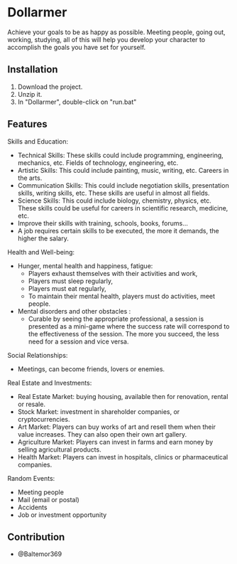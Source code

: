 # Dollarmer

Achieve your goals to be as happy as possible. Meeting people, going out, working, studying, all of this will help you develop your character to accomplish the goals you have set for yourself.

## Installation

1. Download the project.
2. Unzip it.
2. In "Dollarmer", double-click on "run.bat"

## Features

Skills and Education:

- Technical Skills: These skills could include programming, engineering, mechanics, etc. Fields of technology, engineering, etc.
- Artistic Skills: This could include painting, music, writing, etc. Careers in the arts.
- Communication Skills: This could include negotiation skills, presentation skills, writing skills, etc. These skills are useful in almost all fields.
- Science Skills: This could include biology, chemistry, physics, etc. These skills could be useful for careers in scientific research, medicine, etc.
- Improve their skills with training, schools, books, forums…
- A job requires certain skills to be executed, the more it demands, the higher the salary.


Health and Well-being:

- Hunger, mental health and happiness, fatigue:
    - Players exhaust themselves with their activities and work,
    - Players must sleep regularly,
    - Players must eat regularly,
    - To maintain their mental health, players must do activities, meet people.
- Mental disorders and other obstacles :
    - Curable by seeing the appropriate professional, a session is presented as a mini-game where the success rate will correspond to the effectiveness of the session. The more you succeed, the less need for a session and vice versa.


Social Relationships:

- Meetings, can become friends, lovers or enemies.


Real Estate and Investments:

- Real Estate Market: buying housing, available then for renovation, rental or resale.
- Stock Market: investment in shareholder companies, or cryptocurrencies.
- Art Market: Players can buy works of art and resell them when their value increases. They can also open their own art gallery.
- Agriculture Market: Players can invest in farms and earn money by selling agricultural products.
- Health Market: Players can invest in hospitals, clinics or pharmaceutical companies.


Random Events:

- Meeting people
- Mail (email or postal)
- Accidents
- Job or investment opportunity

## Contribution

- @Baltemor369
